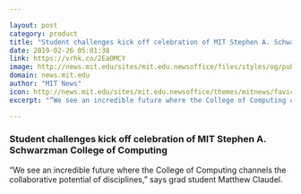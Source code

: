 ```yaml
---

layout: post
category: product
title: "Student challenges kick off celebration of MIT Stephen A. Schwarzman College of Computing"
date: 2019-02-26 05:01:38
link: https://vrhk.co/2EaOMCY
image: http://news.mit.edu/sites/mit.edu.newsoffice/files/styles/og/public/images/2019/MIT-Hacking-Event-03_0.jpg
domain: news.mit.edu
author: "MIT News"
icon: http://news.mit.edu/sites/mit.edu.newsoffice/themes/mitnews/favicon.ico
excerpt: "“We see an incredible future where the College of Computing channels the collaborative potential of disciplines,” says grad student Matthew Claudel."

---
```


### Student challenges kick off celebration of MIT Stephen A. Schwarzman College of Computing

“We see an incredible future where the College of Computing channels the collaborative potential of disciplines,” says grad student Matthew Claudel.